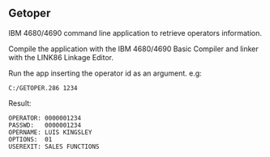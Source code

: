 ## Getoper
IBM 4680/4690 command line application to retrieve operators information.

Compile the application with the IBM 4680/4690 Basic Compiler and linker with the LINK86 Linkage Editor.

Run the app inserting the operator id as an argument.
e.g:
```
C:/GETOPER.286 1234
```

Result:
```
OPERATOR: 0000001234
PASSWD:   0000001234
OPERNAME: LUIS KINGSLEY
OPTIONS:  01
USEREXIT: SALES FUNCTIONS
```
